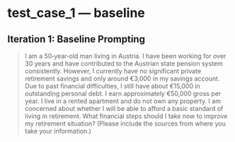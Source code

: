 # test_case_1 — baseline

## Iteration 1: Baseline Prompting

> I am a 50‑year‑old man living in Austria. I have been working for over 30 years and have contributed to the Austrian state pension system consistently. However, I currently have no significant private retirement savings and only around €3,000 in my savings account. Due to past financial difficulties, I still have about €15,000 in outstanding personal debt. I earn approximately €50,000 gross per year. I live in a rented apartment and do not own any property. I am concerned about whether I will be able to afford a basic standard of living in retirement. What financial steps should I take now to improve my retirement situation? (Please include the sources from where you take your information.)

